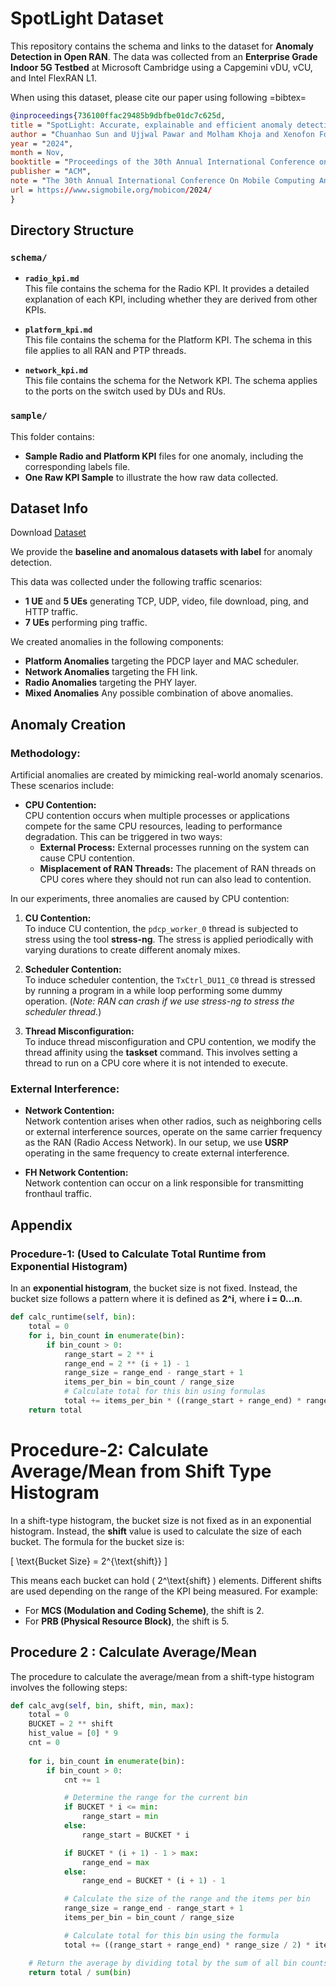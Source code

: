# SpotLight Dataset

This repository contains the schema and links to the dataset for **Anomaly Detection in Open RAN**. The data was collected from an **Enterprise Grade Indoor 5G Testbed** at Microsoft Cambridge using a Capgemini vDU, vCU, and Intel FlexRAN L1.

When using this dataset, please cite our paper using following =bibtex=

```bibtex
@inproceedings{736100ffac29485b9dbfbe01dc7c625d,  
title = "SpotLight: Accurate, explainable and efficient anomaly detection for Open RAN",  
author = "Chuanhao Sun and Ujjwal Pawar and Molham Khoja and Xenofon Foukas and Marina, {Mahesh K.} and Bozidar Radunovic",  
year = "2024",  
month = Nov,  
booktitle = "Proceedings of the 30th Annual International Conference on Mobile Computing and Networking",  
publisher = "ACM",  
note = "The 30th Annual International Conference On Mobile Computing And Networking, MobiCom 2024 ; Conference date: 18-11-2024 Through 22-11-2024",  
url = https://www.sigmobile.org/mobicom/2024/
}
```

## Directory Structure

### `schema/`

- **`radio_kpi.md`**  
  This file contains the schema for the Radio KPI. It provides a detailed explanation of each KPI, including whether they are derived from other KPIs.

- **`platform_kpi.md`**  
  This file contains the schema for the Platform KPI. The schema in this file applies to all RAN and PTP threads.

- **`network_kpi.md`**  
  This file contains the schema for the Network KPI. The schema applies to the ports on the switch used by DUs and RUs.

### `sample/`

This folder contains:  
- **Sample Radio and Platform KPI** files for one anomaly, including the corresponding labels file.  
- **One Raw KPI Sample** to illustrate the how raw data collected.

## Dataset Info
Download [Dataset](https://drive.google.com/drive/folders/1x7WnU6q9EodacUdh3iXRmi9FWrMD3rME?usp=sharing)

We provide the **baseline and anomalous datasets with label** for anomaly detection.

This data was collected under the following traffic scenarios:  
- **1 UE** and **5 UEs** generating TCP, UDP, video, file download, ping, and HTTP traffic.  
- **7 UEs** performing ping traffic.

We created anomalies in the following components:  
- **Platform Anomalies** targeting the PDCP layer and MAC scheduler.  
- **Network Anomalies** targeting the FH link.  
- **Radio Anomalies** targeting the PHY layer.
- **Mixed Anomalies** Any possible combination of above anomalies.

## Anomaly Creation

### Methodology:
Artificial anomalies are created by mimicking real-world anomaly scenarios. These scenarios include:

- **CPU Contention:**  
  CPU contention occurs when multiple processes or applications compete for the same CPU resources, leading to performance degradation. This can be triggered in two ways:
  - **External Process:** External processes running on the system can cause CPU contention.
  - **Misplacement of RAN Threads:** The placement of RAN threads on CPU cores where they should not run can also lead to contention.

In our experiments, three anomalies are caused by CPU contention:

1. **CU Contention:**  
   To induce CU contention, the `pdcp_worker_0` thread is subjected to stress using the tool **stress-ng**. The stress is applied periodically with varying durations to create different anomaly mixes.

2. **Scheduler Contention:**  
   To induce scheduler contention, the `TxCtrl_DU11_C0` thread is stressed by running a program in a while loop performing some dummy operation. (*Note: RAN can crash if we use stress-ng to stress the scheduler thread.*)

3. **Thread Misconfiguration:**  
   To induce thread misconfiguration and CPU contention, we modify the thread affinity using the **taskset** command. This involves setting a thread to run on a CPU core where it is not intended to execute.

### External Interference:

- **Network Contention:**  
  Network contention arises when other radios, such as neighboring cells or external interference sources, operate on the same carrier frequency as the RAN (Radio Access Network). In our setup, we use **USRP** operating in the same frequency to create external interference.

- **FH Network Contention:**  
  Network contention can occur on a link responsible for transmitting fronthaul traffic.

## Appendix

### Procedure-1: (Used to Calculate Total Runtime from Exponential Histogram)

In an **exponential histogram**, the bucket size is not fixed. Instead, the bucket size follows a pattern where it is defined as **2^i**, where **i = 0…n**.

```python
def calc_runtime(self, bin): 
    total = 0 
    for i, bin_count in enumerate(bin): 
        if bin_count > 0: 
            range_start = 2 ** i 
            range_end = 2 ** (i + 1) - 1 
            range_size = range_end - range_start + 1 
            items_per_bin = bin_count / range_size 
            # Calculate total for this bin using formulas 
            total += items_per_bin * ((range_start + range_end) * range_size / 2) 
    return total
```
# Procedure-2: Calculate Average/Mean from Shift Type Histogram

In a shift-type histogram, the bucket size is not fixed as in an exponential histogram. Instead, the **shift** value is used to calculate the size of each bucket. The formula for the bucket size is:

\[
\text{Bucket Size} = 2^{\text{shift}}
\]

This means each bucket can hold \( 2^\text{shift} \) elements. Different shifts are used depending on the range of the KPI being measured. For example:
- For **MCS (Modulation and Coding Scheme)**, the shift is 2.
- For **PRB (Physical Resource Block)**, the shift is 5.

## Procedure 2 : Calculate Average/Mean

The procedure to calculate the average/mean from a shift-type histogram involves the following steps:

```python
def calc_avg(self, bin, shift, min, max): 
    total = 0 
    BUCKET = 2 ** shift 
    hist_value = [0] * 9 
    cnt = 0 
    
    for i, bin_count in enumerate(bin): 
        if bin_count > 0: 
            cnt += 1 

            # Determine the range for the current bin
            if BUCKET * i <= min: 
                range_start = min 
            else: 
                range_start = BUCKET * i 

            if BUCKET * (i + 1) - 1 > max: 
                range_end = max 
            else: 
                range_end = BUCKET * (i + 1) - 1 

            # Calculate the size of the range and the items per bin
            range_size = range_end - range_start + 1 
            items_per_bin = bin_count / range_size 

            # Calculate total for this bin using the formula
            total += ((range_start + range_end) * range_size / 2) * items_per_bin 

    # Return the average by dividing total by the sum of all bin counts
    return total / sum(bin)

